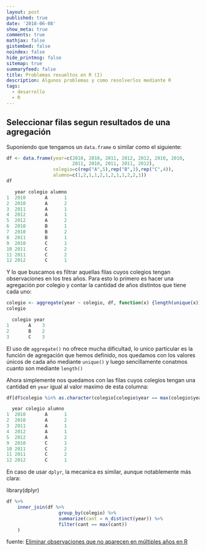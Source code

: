 ```yaml
---
layout: post
published: true
date: '2018-06-08'
show_meta: true
comments: true
mathjax: false
gistembed: false
noindex: false
hide_printmsg: false
sitemap: true
summaryfeed: false
title: Problemas resueltos en R (I)
description: Algunos problemas y como resolverlos mediante R
tags:
  - desarrollo
  - R
---
```


## Seleccionar filas segun resultados de una agregación

Suponiendo que tengamos un `data.frame` o similar como el siguiente:

```r
df <- data.frame(year=c(2010, 2010, 2011, 2012, 2012, 2010, 2010, 
						2011, 2010, 2011, 2011, 2012), 
                 colegio=c(rep("A",5),rep("B",3),rep("C",4)),
                 alumno=c(1,2,1,1,2,1,2,1,1,2,2,1))
df

   year colegio alumno
1  2010       A      1
2  2010       A      2
3  2011       A      1
4  2012       A      1
5  2012       A      2
6  2010       B      1
7  2010       B      2
8  2011       B      1
9  2010       C      1
10 2011       C      2
11 2011       C      2
12 2012       C      1
```

Y lo que buscamos es filtrar aquellas filas cuyos colegios tengan observaciones
en los tres años. Para esto lo primero es hacer una agregación por colegio y
contar la cantidad de años distintos que tiene cada uno:

```r
colegio <- aggregate(year ~ colegio, df, function(x) {length(unique(x))})
colegio

  colegio year
1       A    3
2       B    2
3       C    3
```

El uso de `aggregate()` no ofrece mucha dificultad, lo unico particular es la
función de agregación que hemos definido, nos quedamos con los valores únicos de
cada año mediante `unique()` y luego sencillamente conatmos cuanto son mediante
`length()`

Ahora simplemente nos quedamos con las filas cuyos colegios tengan una cantidad
en `year` igual al valor maximo de esta columna:

```r
df[df$colegio %in% as.character(colegio[colegio$year == max(colegio$year),1]),]

  year colegio alumno
1  2010       A      1
2  2010       A      2
3  2011       A      1
4  2012       A      1
5  2012       A      2
9  2010       C      1
10 2011       C      2
11 2011       C      2
12 2012       C      1
```

En caso de usar `dplyr`, la mecanica es similar, aunque notablemente más clara:

library(dplyr)

```r
df %>% 
    inner_join(df %>%
                   group_by(colegio) %>%
                   summarize(cant = n_distinct(year)) %>%
                   filter(cant == max(cant))
    )
```

fuente: [Eliminar observaciones que no aparecen en múltiples años en R](https://es.stackoverflow.com/questions/170891/eliminar-observaciones-que-no-aparecen-en-m%C3%BAltiples-a%C3%B1os-en-r)


